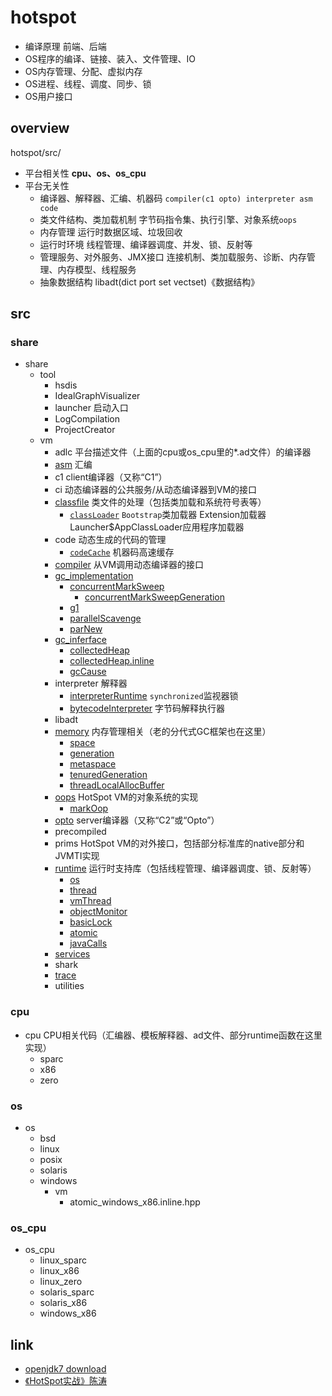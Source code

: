 # hotspot
* 编译原理 前端、后端
* OS程序的编译、链接、装入、文件管理、IO
* OS内存管理、分配、虚拟内存
* OS进程、线程、调度、同步、锁
* OS用户接口
  
## overview
hotspot/src/

- 平台相关性 **cpu、os、os_cpu**
- 平台无关性
  * 编译器、解释器、汇编、机器码 `compiler(c1 opto) interpreter asm code`
  * 类文件结构、类加载机制 字节码指令集、执行引擎、对象系统`oops`
  * 内存管理 运行时数据区域、垃圾回收
  * 运行时环境 线程管理、编译器调度、并发、锁、反射等
  * 管理服务、对外服务、JMX接口 连接机制、类加载服务、诊断、内存管理、内存模型、线程服务
  * 抽象数据结构 libadt(dict port set vectset)《数据结构》

## src

### share
* share
  * tool
    * hsdis
    * IdealGraphVisualizer
    * launcher 启动入口
    * LogCompilation
    * ProjectCreator
  * vm
    * adlc 平台描述文件（上面的cpu或os_cpu里的*.ad文件）的编译器
    * [asm](/docs/10-java/src/openjdk/hotspot.src/share.vm/asm/README.md) 汇编
    * c1 client编译器（又称“C1”）
    * ci 动态编译器的公共服务/从动态编译器到VM的接口
    * [classfile](/docs/10-java/src/openjdk/hotspot.src/share.vm/classfile/README.md) 类文件的处理（包括类加载和系统符号表等）
      * [`classLoader`](/docs/10-java/src/openjdk/hotspot.src/share.vm/classfile/classLoader.md) `Bootstrap`类加载器 Extension加载器 Launcher$AppClassLoader应用程序加载器
    * code 动态生成的代码的管理
      * [`codeCache`](/hotspot/src/share/vm/code/codeCache.hpp) 机器码高速缓存
    * [compiler](/docs/10-java/src/openjdk/hotspot.src/share.vm/compiler/README.md) 从VM调用动态编译器的接口
    * [gc_implementation](/docs/10-java/src/openjdk/hotspot.src/share.vm/gc_implementation/README.md)
      * [concurrentMarkSweep](/docs/10-java/src/openjdk/hotspot.src/share.vm/gc_implementation/concurrentMarkSweep/README.md)
        * [concurrentMarkSweepGeneration](/docs/10-java/src/openjdk/hotspot.src/share.vm/gc_implementation/concurrentMarkSweep/concurrentMarkSweepGeneration.md)
      * [g1](/docs/10-java/src/openjdk/hotspot.src/share.vm/gc_implementation/g1/README.md)
      * [parallelScavenge](/docs/10-java/src/openjdk/hotspot.src/share.vm/gc_implementation/parallelScavenge/README.md)
      * [parNew](/docs/10-java/src/openjdk/hotspot.src/share.vm/gc_implementation/parNew/README.md)
    * [gc_inferface](/docs/10-java/src/openjdk/hotspot.src/share.vm/gc_inferface/README.md)
      * [collectedHeap](/docs/10-java/src/openjdk/hotspot.src/share.vm/gc_inferface/collectedHeap.md)
      * [collectedHeap.inline](/docs/10-java/src/openjdk/hotspot.src/share.vm/gc_inferface/collectedHeap.inline.md)
      * [gcCause](/docs/10-java/src/openjdk/hotspot.src/share.vm/gc_inferface/gcCause.md)
    * interpreter 解释器
      * [interpreterRuntime](/docs/10-java/src/openjdk/hotspot.src/share.vm/interpreter/interpreterRuntime.md) `synchronized`监视器锁
      * [bytecodeInterpreter](/docs/10-java/src/openjdk/hotspot.src/share.vm/interpreter/bytecodeInterpreter.md) 字节码解释执行器
    * libadt
    * [memory](/docs/10-java/src/openjdk/hotspot.src/share.vm/memory/README.md) 内存管理相关（老的分代式GC框架也在这里）
      * [space](/docs/10-java/src/openjdk/hotspot.src/share.vm/memory/space.md)
      * [generation](/docs/10-java/src/openjdk/hotspot.src/share.vm/memory/generation.md)
      * [metaspace](/docs/10-java/src/openjdk/hotspot.src/share.vm/memory/metaspace.md)
      * [tenuredGeneration](/docs/10-java/src/openjdk/hotspot.src/share.vm/memory/tenuredGeneration.md)
      * [threadLocalAllocBuffer](/docs/10-java/src/openjdk/hotspot.src/share.vm/memory/threadLocalAllocBuffer.md)
    * [oops](/docs/10-java/src/openjdk/hotspot.src/share.vm/oops/README.md) HotSpot VM的对象系统的实现
      * [markOop](/docs/10-java/src/openjdk/hotspot.src/share.vm/oops/markOop.md)
    * [opto](/docs/10-java/src/openjdk/hotspot.src/share.vm/opto/README.md) server编译器（又称“C2”或“Opto”）
    * precompiled
    * prims HotSpot VM的对外接口，包括部分标准库的native部分和JVMTI实现
    * [runtime](/docs/10-java/src/openjdk/hotspot.src/share.vm/runtime/README.md) 运行时支持库（包括线程管理、编译器调度、锁、反射等）
      * [os](/docs/10-java/src/openjdk/hotspot.src/share.vm/runtime/os.md)
      * [thread](/docs/10-java/src/openjdk/hotspot.src/share.vm/runtime/thread.md)
      * [vmThread](/docs/10-java/src/openjdk/hotspot.src/share.vm/services/vmThread.md)
      * [objectMonitor](/docs/10-java/src/openjdk/hotspot.src/share.vm/runtime/objectMonitor.md)
      * [basicLock](/docs/10-java/src/openjdk/hotspot.src/share.vm/runtime/basicLock.md)
      * [atomic](/docs/10-java/src/openjdk/hotspot.src/share.vm/runtime/atomic.md)
      * [javaCalls](/docs/10-java/src/openjdk/hotspot.src/share.vm/runtime/javaCalls.md)
    * [services](/docs/10-java/src/openjdk/hotspot.src/share.vm/services/README.md)
    * shark
    * [trace](/docs/10-java/src/openjdk/hotspot.src/share.vm/trace/README.md)
    * utilities

### cpu
* cpu CPU相关代码（汇编器、模板解释器、ad文件、部分runtime函数在这里实现）         
  * sparc
  * x86
  * zero

### os
* os
  * bsd
  * linux
  * posix
  * solaris
  * windows
    * vm
      * atomic_windows_x86.inline.hpp

### os_cpu
* os_cpu
  * linux_sparc
  * linux_x86
  * linux_zero
  * solaris_sparc
  * solaris_x86
  * windows_x86

## link
* [openjdk7 download](http://download.java.net/openjdk/jdk7/promoted/b147/openjdk-7-fcs-src-b147-27_jun_2011.zip)
* [《HotSpot实战》陈涛](/99-book/notes/10-java/HotSpot实战.md)